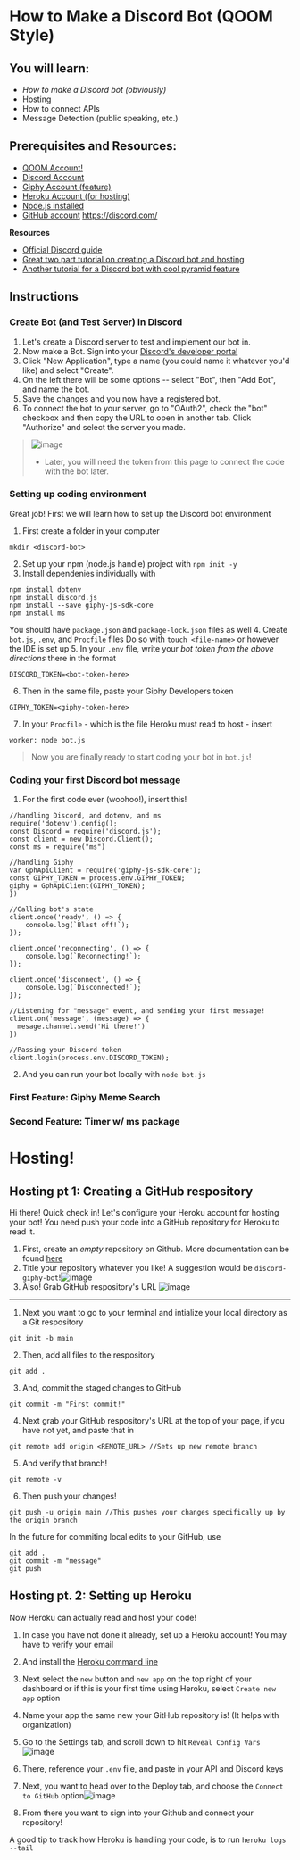 How to Make a Discord Bot (QOOM Style)
======
## You will learn:
- _How to make a Discord bot (obviously)_
- Hosting
- How to connect APIs
- Message Detection (public speaking, etc.)

## Prerequisites and Resources:

- [QOOM Account!](qoom.io)
- [Discord Account](https://discord.com/)
- [Giphy Account (feature)](https://developers.giphy.com/docs/api#quick-start-guide)
- [Heroku Account (for hosting)](https://devcenter.heroku.com/start)
- [Node.js installed](http://nodejs.org/)
- [GitHub account](https://github.com/)
https://discord.com/

**Resources**
- [Official Discord guide](https://discordjs.guide/creating-your-bot/#creating-the-bot-file)
- [Great two part tutorial on creating a Discord bot and hosting](https://medium.com/davao-js/tutorial-creating-a-simple-discord-bot-9465a2764dc0)
- [Another tutorial for a Discord bot with cool pyramid feature](https://workshops.hackclub.com/pyramid_discord_bot/)


## Instructions
### Create Bot (and Test Server) in Discord
1. Let's create a Discord server to test and implement our bot in.
2. Now make a Bot. Sign into your [Discord's developer portal](https://discord.com/developers/applications)
3. Click "New Application", type a name (you could name it whatever you'd like) and select "Create".
4. On the left there will be some options -- select "Bot", then "Add Bot", and name the bot. 
5. Save the changes and you now have a registered bot.
6. To connect the bot to your server, go to "OAuth2", check the "bot" checkbox and then copy the URL to open in another tab. Click "Authorize" and select the server you made.
>![image](https://user-images.githubusercontent.com/66260572/112403255-7814e700-8ce4-11eb-8db1-53687808d781.png)
>- Later, you will need the token from this page to connect the code with the bot later.

### Setting up coding environment 
Great job! First we will learn how to set up the Discord bot environment
1. First create a folder in your computer 
```
mkdir <discord-bot>
```
2. Set up your npm (node.js handle) project with `npm init -y`
3. Install dependenies individually with 
```
npm install dotenv
npm install discord.js
npm install --save giphy-js-sdk-core
npm install ms
```
You should have `package.json` and `package-lock.json` files as well
4. Create `bot.js`, `.env`, and `Procfile` files
Do so with `touch <file-name>` or however the IDE is set up
5. In your `.env` file, write your *bot token from the above directions* there in the format
```
DISCORD_TOKEN=<bot-token-here>
```
6. Then in the same file, paste your Giphy Developers token 
```
GIPHY_TOKEN=<giphy-token-here>
```
7. In your `Procfile` - which is the file Heroku must read to host - insert 
```
worker: node bot.js
```
>Now you are finally ready to start coding your bot in `bot.js`!
### Coding your first Discord bot message
1. For the first code ever (woohoo!), insert this!
```
//handling Discord, and dotenv, and ms 
require('dotenv').config();
const Discord = require('discord.js');
const client = new Discord.Client();
const ms = require("ms")

//handling Giphy
var GphApiClient = require('giphy-js-sdk-core');
const GIPHY_TOKEN = process.env.GIPHY_TOKEN;
giphy = GphApiClient(GIPHY_TOKEN);
})

//Calling bot's state
client.once('ready', () => {
    console.log(`Blast off!`);
});

client.once('reconnecting', () => {
    console.log(`Reconnecting!`);
});

client.once('disconnect', () => {
    console.log(`Disconnected!`);
});

//Listening for "message" event, and sending your first message!
client.on('message', (message) => {
  mesage.channel.send('Hi there!')
})

//Passing your Discord token
client.login(process.env.DISCORD_TOKEN);
```
2. And you can run your bot locally with `node bot.js`

### First Feature: Giphy Meme Search


### Second Feature: Timer w/ ms package

# Hosting!
## Hosting pt 1: Creating a GitHub respository
Hi there! Quick check in!
Let's configure your Heroku account for hosting your bot!
You need push your code into a GitHub repository for Heroku to read it.
1. First, create an *empty* repository on Github. More documentation can be found [here](https://docs.github.com/en/github/importing-your-projects-to-github/adding-an-existing-project-to-github-using-the-command-line)
2. Title your repository whatever you like! A suggestion would be `discord-giphy-bot`!![image](https://user-images.githubusercontent.com/66260572/112776808-a1988000-900e-11eb-8d32-2f851a52103b.png)
3. Also! Grab GitHub respository's URL ![image](https://user-images.githubusercontent.com/66260572/112776890-d0aef180-900e-11eb-9929-97cc40e40b3d.png)
---
1. Next you want to go to your terminal and intialize your local directory as a Git respository
```
git init -b main
```

2. Then, add all files to the respository
```
git add .
```

3. And, commit the staged changes to GitHub
```
git commit -m "First commit!"
```

4. Next grab your GitHub respository's URL at the top of your page, if you have not yet, and paste that in 
```
git remote add origin <REMOTE_URL> //Sets up new remote branch
```

5. And verify that branch!
```
git remote -v 
```

6. Then push your changes!
```
git push -u origin main //This pushes your changes specifically up by the origin branch
```

In the future for commiting local edits to your GitHub, use 

```
git add .
git commit -m "message"
git push
```
## Hosting pt. 2: Setting up Heroku
Now Heroku can actually read and host your code!
1. In case you have not done it already, set up a Heroku account! You may have to verify your email
2. And install the [Heroku command line](https://devcenter.heroku.com/articles/heroku-cli)
3. Next select the `new` button and `new app` on the top right of your dashboard or if this is your first time using Heroku, select `Create new app` option
4. Name your app the same new your GitHub repository is! (It helps with organization)
5. Go to the Settings tab, and scroll down to hit `Reveal Config Vars`![image](https://user-images.githubusercontent.com/66260572/112776639-38187180-900e-11eb-9ee5-e33f30449a55.png)

5. There, reference your `.env` file, and paste in your API and Discord keys
6. Next, you want to head over to the Deploy tab, and choose the `Connect to GitHub` option![image](https://user-images.githubusercontent.com/66260572/112776973-fa681880-900e-11eb-9368-e420b7b2056e.png)

8. From there you want to sign into your Github and connect your repository!

A good tip to track how Heroku is handling your code, is to run `heroku logs --tail` 

